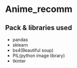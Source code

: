# Anime_recomm
## Pack & libraries used
- pandas
- sklearn
- bs4(Beautiful soup)
- PIL(python image library)
- tkinter
